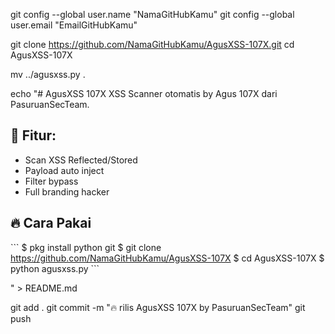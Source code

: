 git config --global user.name "NamaGitHubKamu"
git config --global user.email "EmailGitHubKamu"

git clone https://github.com/NamaGitHubKamu/AgusXSS-107X.git
cd AgusXSS-107X

mv ../agusxss.py .

echo "# AgusXSS 107X
XSS Scanner otomatis by Agus 107X dari PasuruanSecTeam.

## 📌 Fitur:
- Scan XSS Reflected/Stored
- Payload auto inject
- Filter bypass
- Full branding hacker

## 🔥 Cara Pakai
\`\`\`
$ pkg install python git
$ git clone https://github.com/NamaGitHubKamu/AgusXSS-107X
$ cd AgusXSS-107X
$ python agusxss.py
\`\`\`

" > README.md

git add .
git commit -m "🔥 rilis AgusXSS 107X by PasuruanSecTeam"
git push

